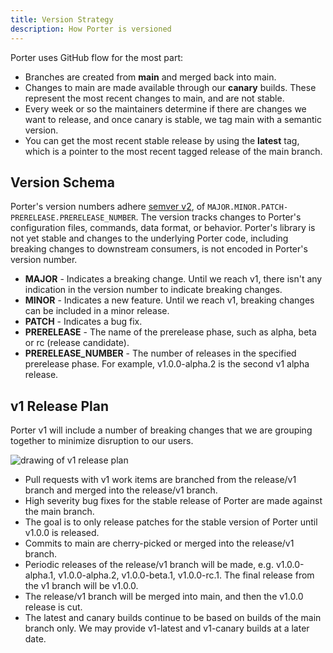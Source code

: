 ```yaml
---
title: Version Strategy
description: How Porter is versioned
---
```


Porter uses GitHub flow for the most part:

* Branches are created from **main** and merged back into main.
* Changes to main are made available through our **canary** builds.
  These represent the most recent changes to main, and are not stable.
* Every week or so the maintainers determine if there are changes we want to release, and once canary is stable, we tag main with a semantic version.
* You can get the most recent stable release by using the **latest** tag, which is a pointer to the most recent tagged release of the main branch.

## Version Schema

Porter's version numbers adhere [semver v2], of `MAJOR.MINOR.PATCH-PRERELEASE.PRERELEASE_NUMBER`.
The version tracks changes to Porter's configuration files, commands, data format, or behavior.
Porter's library is not yet stable and changes to the underlying Porter code, including breaking changes to downstream consumers, is not encoded in Porter's version number.

* **MAJOR** - Indicates a breaking change. Until we reach v1, there isn't any indication in the version number to indicate breaking changes.
* **MINOR** - Indicates a new feature. Until we reach v1, breaking changes can be included in a minor release.
* **PATCH** - Indicates a bug fix.
* **PRERELEASE** - The name of the prerelease phase, such as alpha, beta or rc (release candidate).
* **PRERELEASE_NUMBER** - The number of releases in the specified prerelease phase.
  For example, v1.0.0-alpha.2 is the second v1 alpha release.

## v1 Release Plan

Porter v1 will include a number of breaking changes that we are grouping together to minimize disruption to our users.

![drawing of v1 release plan](v1-branch-strategy.jpg)

* Pull requests with v1 work items are branched from the release/v1 branch and merged into the release/v1 branch.
* High severity bug fixes for the stable release of Porter are made against the main branch.
* The goal is to only release patches for the stable version of Porter until v1.0.0 is released.
* Commits to main are cherry-picked or merged into the release/v1 branch.
* Periodic releases of the release/v1 branch will be made, e.g. v1.0.0-alpha.1, v1.0.0-alpha.2, v1.0.0-beta.1, v1.0.0-rc.1.
  The final release from the v1 branch will be v1.0.0.
* The release/v1 branch will be merged into main, and then the v1.0.0 release is cut.
* The latest and canary builds continue to be based on builds of the main branch only.
  We may provide v1-latest and v1-canary builds at a later date.

[semver v2]: https://semver.org/spec/v2.0.0.html
